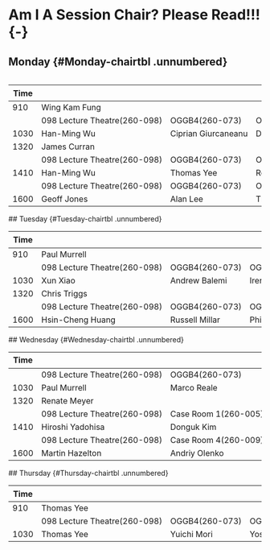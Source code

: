 # Am I A Session Chair? Please Read!!! {-}
## Monday {#Monday-chairtbl .unnumbered}
<div style = "overflow-x:auto;">
<table style = "width: 1500px;">
<thead>
<tr>
<th class = "time">Time</th>
<th class = "day" colspan = "6">Monday 11<sup>th</sup></th>
</tr>
</thead>
<tbody>
<tr>
<td class = "time">910</td>
<td class = "keynote" colspan = "6">Wing Kam Fung</td>
</tr>
<tr>
<td class = "time"></td>
<td class = "sessionheader">098 Lecture Theatre(260-098)</td>
<td class = "sessionheader">OGGB4(260-073)</td>
<td class = "sessionheader">OGGB5(260-051)</td>
<td class = "sessionheader">Case Room 2(260-057)</td>
<td class = "sessionheader">Case Room 3(260-055)</td>
<td class = "sessionheader">Case Room 4(260-009)</td>
</tr>
<tr>
<td class = "time">1030</td>
<td class = "contributed">Han-Ming Wu</td>
<td class = "contributed">Ciprian Giurcaneanu</td>
<td class = "contributed">David Scott</td>
<td class = "contributed">Erniel Barrios</td>
<td class = "contributed">Jin Liu</td>
<td class = "contributed">Junji Nakano</td>
</tr>
<tr>
<td class = "time">1320</td>
<td class = "keynote" colspan = "6">James Curran</td>
</tr>
<tr>
<td class = "time"></td>
<td class = "sessionheader">098 Lecture Theatre(260-098)</td>
<td class = "sessionheader">OGGB4(260-073)</td>
<td class = "sessionheader">OGGB5(260-051)</td>
<td class = "sessionheader">Case Room 2(260-057)</td>
<td class = "sessionheader">Case Room 3(260-055)</td>
<td class = "sessionheader">Case Room 4(260-009)</td>
</tr>
<tr>
<td class = "time">1410</td>
<td class = "contributed">Han-Ming Wu</td>
<td class = "contributed">Thomas Yee</td>
<td class = "contributed">Rolf Turner</td>
<td class = "contributed">Priya Parmar</td>
<td class = "contributed">Ray-Bing Chen</td>
<td class = "contributed">Maxine Pfannkuch</td>
</tr>
<tr>
<td class = "time"></td>
<td class = "sessionheader">098 Lecture Theatre(260-098)</td>
<td class = "sessionheader">OGGB4(260-073)</td>
<td class = "sessionheader">OGGB5(260-051)</td>
<td class = "sessionheader">Case Room 2(260-057)</td>
<td class = "sessionheader">Case Room 3(260-055)</td>
<td class = "sessionheader">Case Room 4(260-009)</td>
</tr>
<tr>
<td class = "time">1600</td>
<td class = "contributed">Geoff Jones</td>
<td class = "contributed">Alan Lee</td>
<td class = "contributed">Thomas Lumley</td>
<td class = "contributed">Benoit Liquet</td>
<td class = "contributed">Hiroyuki Minami</td>
<td class = "contributed">Matt Parry</td>
</tr>
</tbody>
</table>
</div>
## Tuesday {#Tuesday-chairtbl .unnumbered}
<div style = "overflow-x:auto;">
<table style = "width: 1500px;">
<thead>
<tr>
<th class = "time">Time</th>
<th class = "day" colspan = "6">Tuesday 12<sup>th</sup></th>
</tr>
</thead>
<tbody>
<tr>
<td class = "time">910</td>
<td class = "keynote" colspan = "6">Paul Murrell</td>
</tr>
<tr>
<td class = "time"></td>
<td class = "sessionheader">098 Lecture Theatre(260-098)</td>
<td class = "sessionheader">OGGB4(260-073)</td>
<td class = "sessionheader">OGGB5(260-051)</td>
<td class = "sessionheader">Case Room 2(260-057)</td>
<td class = "sessionheader">Case Room 3(260-055)</td>
<td class = "sessionheader">Case Room 4(260-009)</td>
</tr>
<tr>
<td class = "time">1030</td>
<td class = "contributed">Xun Xiao</td>
<td class = "contributed">Andrew Balemi</td>
<td class = "contributed">Irene Zeng</td>
<td class = "contributed">Marie Fitch</td>
<td class = "contributed">Jaeyong Lee</td>
<td class = "contributed">Catherine Laffineur</td>
</tr>
<tr>
<td class = "time">1320</td>
<td class = "keynote" colspan = "6">Chris Triggs</td>
</tr>
<tr>
<td class = "time"></td>
<td class = "sessionheader">098 Lecture Theatre(260-098)</td>
<td class = "sessionheader">OGGB4(260-073)</td>
<td class = "sessionheader">OGGB5(260-051)</td>
<td class = "sessionheader">Case Room 2(260-057)</td>
<td class = "sessionheader">Case Room 3(260-055)</td>
<td class = "sessionheader">Case Room 4(260-009)</td>
</tr>
<tr>
<td class = "time">1600</td>
<td class = "contributed">Hsin-Cheng Huang</td>
<td class = "contributed">Russell Millar</td>
<td class = "contributed">Philip L.H. Yu</td>
<td class = "contributed">Tianying Chu</td>
<td class = "contributed">Rose Sisk</td>
<td class = "contributed"></td>
</tr>
</tbody>
</table>
</div>
## Wednesday {#Wednesday-chairtbl .unnumbered}
<div style = "overflow-x:auto;">
<table style = "width: 1500px;">
<thead>
<tr>
<th class = "time">Time</th>
<th class = "day" colspan = "6">Wednesday 13<sup>th</sup></th>
</tr>
</thead>
<tbody>
<tr>
<td class = "time"></td>
<td class = "sessionheader">098 Lecture Theatre(260-098)</td>
<td class = "sessionheader">OGGB4(260-073)</td>
<td class = "sessionheader">OGGB5(260-051)</td>
<td class = "sessionheader">Case Room 2(260-057)</td>
<td class = "sessionheader">Case Room 3(260-055)</td>
<td class = "sessionheader">Case Room 4(260-009)</td>
</tr>
<tr>
<td class = "time">1030</td>
<td class = "contributed">Paul Murrell</td>
<td class = "contributed">Marco Reale</td>
<td class = "contributed">Toru Ogura</td>
<td class = "contributed">Kazumi Wada</td>
<td class = "contributed">Hidetoshi Murakami</td>
<td class = "contributed">Blair Robertson</td>
</tr>
<tr>
<td class = "time">1320</td>
<td class = "keynote" colspan = "6">Renate Meyer</td>
</tr>
<tr>
<td class = "time"></td>
<td class = "sessionheader">098 Lecture Theatre(260-098)</td>
<td class = "sessionheader">Case Room 1(260-005)</td>
<td class = "sessionheader">OGGB5(260-051)</td>
<td class = "sessionheader">Case Room 2(260-057)</td>
<td class = "sessionheader">Case Room 3(260-055)</td>
<td class = "sessionheader">Case Room 4(260-009)</td>
</tr>
<tr>
<td class = "time">1410</td>
<td class = "contributed">Hiroshi Yadohisa</td>
<td class = "contributed">Donguk Kim</td>
<td class = "contributed">Chul Eung Kim</td>
<td class = "contributed">Johan Lim</td>
<td class = "contributed">Steven Miller</td>
<td class = "contributed">Jinfang Wang</td>
</tr>
<tr>
<td class = "time"></td>
<td class = "sessionheader">098 Lecture Theatre(260-098)</td>
<td class = "sessionheader">Case Room 4(260-009)</td>
<td class = "sessionheader">OGGB5(260-051)</td>
<td class = "sessionheader">Case Room 2(260-057)</td>
<td class = "sessionheader">Case Room 3(260-055)</td>
<td class = "sessionheader">Case Room 1(260-005)</td>
</tr>
<tr>
<td class = "time">1600</td>
<td class = "contributed">Martin Hazelton</td>
<td class = "contributed">Andriy Olenko</td>
<td class = "contributed">Thuong Nguyen</td>
<td class = "contributed">Beatrix Jones</td>
<td class = "contributed">Erniel Barrios</td>
<td class = "contributed">Alan Bentley</td>
</tr>
</tbody>
</table>
</div>
## Thursday {#Thursday-chairtbl .unnumbered}
<div style = "overflow-x:auto;">
<table style = "width: 1500px;">
<thead>
<tr>
<th class = "time">Time</th>
<th class = "day" colspan = "6">Thursday 14<sup>th</sup></th>
</tr>
</thead>
<tbody>
<tr>
<td class = "time">910</td>
<td class = "keynote" colspan = "6">Thomas Yee</td>
</tr>
<tr>
<td class = "time"></td>
<td class = "sessionheader">098 Lecture Theatre(260-098)</td>
<td class = "sessionheader">OGGB4(260-073)</td>
<td class = "sessionheader">OGGB5(260-051)</td>
<td class = "sessionheader">Case Room 2(260-057)</td>
<td class = "sessionheader">Case Room 3(260-055)</td>
<td class = "sessionheader">Case Room 4(260-009)</td>
</tr>
<tr>
<td class = "time">1030</td>
<td class = "contributed">Thomas Yee</td>
<td class = "contributed">Yuichi Mori</td>
<td class = "contributed">Yoshikazu Yamamoto</td>
<td class = "contributed">Masahiro Mizuta</td>
<td class = "contributed">Zehua Chen</td>
<td class = "contributed"></td>
</tr>
</tbody>
</table>
</div>
